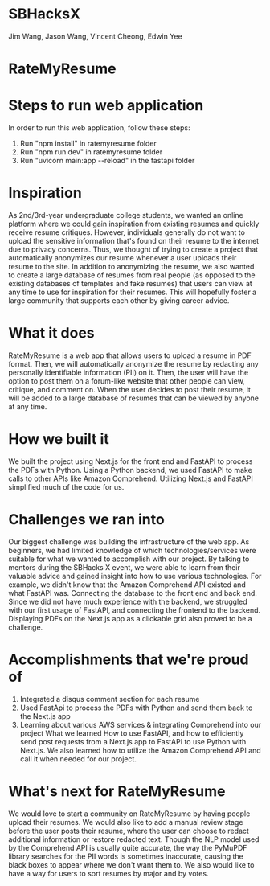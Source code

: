 # SBHacksX 
Jim Wang, Jason Wang, Vincent Cheong, Edwin Yee

# RateMyResume

# Steps to run web application
In order to run this web application, follow these steps:
1. Run "npm install" in ratemyresume folder
2. Run "npm run dev" in ratemyresume folder
3. Run "uvicorn main:app --reload" in the fastapi folder
   
# Inspiration
As 2nd/3rd-year undergraduate college students, we wanted an online platform where we could gain inspiration from existing resumes and quickly receive resume critiques. However, individuals generally do not want to upload the sensitive information that's found on their resume to the internet due to privacy concerns. Thus, we thought of trying to create a project that automatically anonymizes our resume whenever a user uploads their resume to the site. In addition to anonymizing the resume, we also wanted to create a large database of resumes from real people (as opposed to the existing databases of templates and fake resumes) that users can view at any time to use for inspiration for their resumes. This will hopefully foster a large community that supports each other by giving career advice.

# What it does
RateMyResume is a web app that allows users to upload a resume in PDF format. Then, we will automatically anonymize the resume by redacting any personally identifiable information (PII) on it. Then, the user will have the option to post them on a forum-like website that other people can view, critique, and comment on.
When the user decides to post their resume, it will be added to a large database of resumes that can be viewed by anyone at any time.

# How we built it
We built the project using Next.js for the front end and FastAPI to process the PDFs with Python. Using a Python backend, we used FastAPI to make calls to other APIs like Amazon Comprehend. Utilizing Next.js and FastAPI simplified much of the code for us.

# Challenges we ran into
Our biggest challenge was building the infrastructure of the web app. As beginners, we had limited knowledge of which technologies/services were suitable for what we wanted to accomplish with our project. By talking to mentors during the SBHacks X event, we were able to learn from their valuable advice and gained insight into how to use various technologies. For example, we didn't know that the Amazon Comprehend API existed and what FastAPI was.
Connecting the database to the front end and back end. Since we did not have much experience with the backend, we struggled with our first usage of FastAPI, and connecting the frontend to the backend.
Displaying PDFs on the Next.js app as a clickable grid also proved to be a challenge.

# Accomplishments that we're proud of
1) Integrated a disqus comment section for each resume
2) Used FastApi to process the PDFs with Python and send them back to the Next.js app
3) Learning about various AWS services & integrating Comprehend into our project
What we learned
How to use FastAPI, and how to efficiently send post requests from a Next.js app to FastAPI to use Python with Next.js. We also learned how to utilize the Amazon Comprehend API and call it when needed for our project.

# What's next for RateMyResume
We would love to start a community on RateMyResume by having people upload their resumes. We would also like to add a manual review stage before the user posts their resume, where the user can choose to redact additional information or restore redacted text. Though the NLP model used by the Comprehend API is usually quite accurate, the way the PyMuPDF library searches for the PII words is sometimes inaccurate, causing the black boxes to appear where we don't want them to. We also would like to have a way for users to sort resumes by major and by votes.
